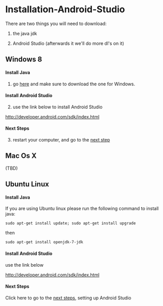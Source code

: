 # Installation-Android-Studio

There are two things you will need to download:


1) the java jdk

2) Android Studio (afterwards it we'll do more dl's on it)


## Windows 8


#### Install Java

1) go [here](http://www.oracle.com/technetwork/java/javase/downloads/jdk7-downloads-1880260.html) and make sure to  download the one for Windows.

#### Install Android Studio

2) use the link below to install Android Studio

http://developer.android.com/sdk/index.html

#### Next Steps

3) restart your computer, and go to the [next step](NextSteps.md)


## Mac Os X

(TBD)

## Ubuntu Linux

#### Install Java

If you are using Ubuntu linux please run the following command to install java:

`sudo apt-get install update; sudo apt-get install upgrade`

then

`sudo apt-get install openjdk-7-jdk`

#### Install Android Studio

use the link below

http://developer.android.com/sdk/index.html

#### Next Steps

Click here to go to the [next steps](NextSteps.md), setting up Android Studio

